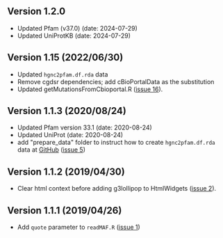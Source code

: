## Version 1.2.0 
  - Updated Pfam (v37.0) (date: 2024-07-29)
  - Updated UniProtKB (date: 2024-07-29)

## Version 1.15 (2022/06/30)
  - Updated `hgnc2pfam.df.rda` data
  - Remove cgdsr dependencies; add cBioPortalData as the substitution
  - Updated getMutationsFromCbioportal.R ([issue 16](https://github.com/G3viz/g3viz/issues/16)).
  
## Version 1.1.3 (2020/08/24)
  - Updated Pfam version 33.1 (date: 2020-08-24)
  - Updated UniProt (date: 2020-08-24)
  - add "prepare_data" folder to instruct how to create `hgnc2pfam.df.rda` data at [GitHub](https://github.com/G3viz/g3viz) ([issue 5](https://github.com/G3viz/g3viz/issues/5))

## Version 1.1.2 (2019/04/30)
  - Clear html context before adding g3lollipop to HtmlWidgets ([issue 2](https://github.com/G3viz/g3viz/issues/2)).

## Version 1.1.1 (2019/04/26) 
  - Add `quote` parameter to `readMAF.R` ([issue 1](https://github.com/G3viz/g3viz/issues/1))

